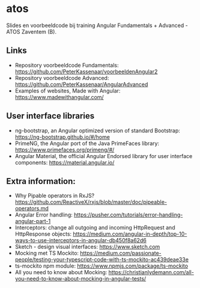 # atos
Slides en voorbeeldcode bij training Angular Fundamentals + Advanced - ATOS Zaventem (B).

## Links
- Repository voorbeeldcode Fundamentals: https://github.com/PeterKassenaar/voorbeeldenAngular2
- Repository voorbeeldcode Advanced: https://github.com/PeterKassenaar/AngularAdvanced
- Examples of websites, Made with Angular: https://www.madewithangular.com/

## User interface libraries
- ng-bootstrap, an Angular optimized version of standard Bootstrap: https://ng-bootstrap.github.io/#/home
- PrimeNG, the Angular port of the Java PrimeFaces library: https://www.primefaces.org/primeng/#/
- Angular Material, the official Angular Endorsed library for user interface components: https://material.angular.io/

## Extra information:
- Why Pipable operators in RxJS? https://github.com/ReactiveX/rxjs/blob/master/doc/pipeable-operators.md
- Angular Error handling: https://pusher.com/tutorials/error-handling-angular-part-1
- Interceptors: change all outgoing and incoming HttpRequest and HttpResponse objects: https://medium.com/angular-in-depth/top-10-ways-to-use-interceptors-in-angular-db450f8a62d6
- Sketch - design visual interfaces: https://www.sketch.com
- Mocking met TS Mockito: https://medium.com/passionate-people/testing-your-typescript-code-with-ts-mockito-ac439deae33e
- ts-mockito npm module: https://www.npmjs.com/package/ts-mockito
- All you need to know about Mocking: https://christianlydemann.com/all-you-need-to-know-about-mocking-in-angular-tests/


 
